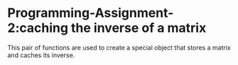 # Programming-Assignment-2:caching the inverse of a matrix
This pair of functions are used to create a special object that stores a matrix and caches its inverse.
